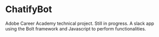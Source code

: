 # ChatifyBot
Adobe Career Academy technical project. Still in progress. 
A slack app using the Bolt framework and Javascript to perform functionalities.